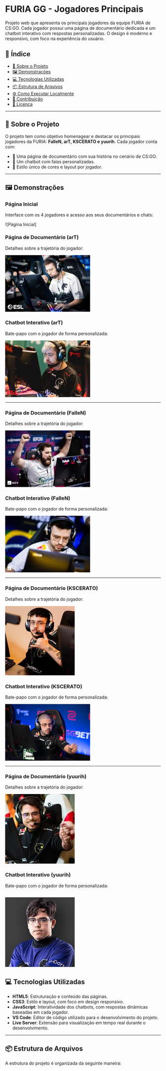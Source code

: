 # FURIA GG - Jogadores Principais

Projeto web que apresenta os principais jogadores da equipe FURIA de CS:GO. Cada jogador possui uma página de documentário dedicada e um chatbot interativo com respostas personalizadas. O design é moderno e responsivo, com foco na experiência do usuário.

## 🧭 Índice

- [📌 Sobre o Projeto](#sobre-o-projeto)
- [🖼️ Demonstrações](#demonstrações)
- [💻 Tecnologias Utilizadas](#tecnologias-utilizadas)
- [📦 Estrutura de Arquivos](#estrutura-de-arquivos)
- [⚙️ Como Executar Localmente](#como-executar-localmente)
- [🙋 Contribuição](#contribuição)
- [📄 Licença](#licença)

---

## 📌 Sobre o Projeto

O projeto tem como objetivo homenagear e destacar os principais jogadores da FURIA: **FalleN, arT, KSCERATO e yuurih**. Cada jogador conta com:

- 📘 Uma página de documentário com sua história no cenário de CS:GO.
- 🤖 Um chatbot com falas personalizadas.
- 🎨 Estilo único de cores e layout por jogador.

---

## 🖼️ Demonstrações

### Página Inicial

Interface com os 4 jogadores e acesso aos seus documentários e chats:

![Página Inicial]

### Página de Documentário (arT)

Detalhes sobre a trajetória do jogador:

![Documentário arT](/assets/art2.jpg)

### Chatbot Interativo (arT)

Bate-papo com o jogador de forma personalizada:

![Chatbot arT](./assets/art3.jpg)

---

### Página de Documentário (FalleN)

Detalhes sobre a trajetória do jogador:

![Documentário FalleN](./assets/fallen5.jpg)

### Chatbot Interativo (FalleN)

Bate-papo com o jogador de forma personalizada:

![Chatbot FalleN](./assets/art4.jpg)

---

### Página de Documentário (KSCERATO)

Detalhes sobre a trajetória do jogador:

![Documentário KSCERATO](/assets/k4.jpg)

### Chatbot Interativo (KSCERATO)

Bate-papo com o jogador de forma personalizada:

![Chatbot KSCERATO](.//assets/k2.jpg)

---

### Página de Documentário (yuurih)

Detalhes sobre a trajetória do jogador:

![Documentário yuurih](./assets/yuri4.jpg)

### Chatbot Interativo (yuurih)

Bate-papo com o jogador de forma personalizada:

![Chatbot yuurih](./assets/yuri3.jpg)
---

## 💻 Tecnologias Utilizadas

- **HTML5**: Estruturação e conteúdo das páginas.
- **CSS3**: Estilo e layout, com foco em design responsivo.
- **JavaScript**: Interatividade dos chatbots, com respostas dinâmicas baseadas em cada jogador.
- **VS Code**: Editor de código utilizado para o desenvolvimento do projeto.
- **Live Server**: Extensão para visualização em tempo real durante o desenvolvimento.

---

## 📦 Estrutura de Arquivos

A estrutura do projeto é organizada da seguinte maneira:

